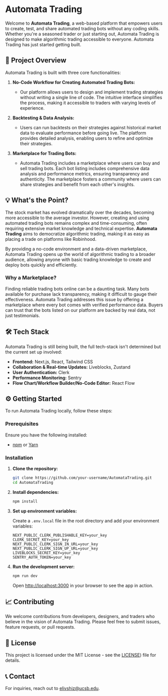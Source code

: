 # Automata Trading

Welcome to **Automata Trading**, a web-based platform that empowers users to create, test, and share automated trading bots without any coding skills. Whether you're a seasoned trader or just starting out, Automata Trading is designed to make algorithmic trading accessible to everyone. Automata Trading has just started getting built.

## 🚀 Project Overview

Automata Trading is built with three core functionalities:

1. **No-Code Workflow for Creating Automated Trading Bots:**
   - Our platform allows users to design and implement trading strategies without writing a single line of code. The intuitive interface simplifies the process, making it accessible to traders with varying levels of experience.

2. **Backtesting & Data Analysis:**
   - Users can run backtests on their strategies against historical market data to evaluate performance before going live. The platform provides detailed analysis, enabling users to refine and optimize their strategies.

3. **Marketplace for Trading Bots:**
   - Automata Trading includes a marketplace where users can buy and sell trading bots. Each bot listing includes comprehensive data analysis and performance metrics, ensuring transparency and authenticity. The marketplace fosters a community where users can share strategies and benefit from each other's insights.

## 💡 What's the Point?

The stock market has evolved dramatically over the decades, becoming more accessible to the average investor. However, creating and using automated trading bots remains complex and time-consuming, often requiring extensive market knowledge and technical expertise. **Automata Trading** aims to democratize algorithmic trading, making it as easy as placing a trade on platforms like Robinhood.

By providing a no-code environment and a data-driven marketplace, Automata Trading opens up the world of algorithmic trading to a broader audience, allowing anyone with basic trading knowledge to create and deploy bots quickly and efficiently.

### Why a Marketplace?

Finding reliable trading bots online can be a daunting task. Many bots available for purchase lack transparency, making it difficult to gauge their effectiveness. Automata Trading addresses this issue by offering a marketplace where every bot comes with verified performance data. Buyers can trust that the bots listed on our platform are backed by real data, not just testimonials.

## 🛠️ Tech Stack

Automata Trading is still being built, the full tech-stack isn't determined but the current set up involved:

- **Frontend:** Next.js, React, Tailwind CSS
- **Collaboration & Real-time Updates:** Liveblocks, Zustand
- **User Authentication:** Clerk
- **Performance Monitoring:** Sentry
- **Flow Chart/Workflow Builder/No-Code Editor:** React Flow

## ⚙️ Getting Started

To run Automata Trading locally, follow these steps:

### Prerequisites

Ensure you have the following installed:

- [npm](https://www.npmjs.com/get-npm) or [Yarn](https://classic.yarnpkg.com/en/docs/install)

### Installation

1. **Clone the repository:**

   ```bash
   git clone https://github.com/your-username/AutomataTrading.git
   cd AutomataTrading
   ```

2. **Install dependencies:**

   ```bash
   npm install
   ```

3. **Set up environment variables:**

   Create a `.env.local` file in the root directory and add your environment variables:

   ```plaintext
   NEXT_PUBLIC_CLERK_PUBLISHABLE_KEY=your_key
   CLERK_SECRET_KEY=your_key
   NEXT_PUBLIC_CLERK_SIGN_IN_URL=your_key
   NEXT_PUBLIC_CLERK_SIGN_UP_URL=your_key
   LIVEBLOCKS_SECRET_KEY=your_key
   SENTRY_AUTH_TOKEN=your_key
   ```

5. **Run the development server:**

   ```bash
   npm run dev
   ```

   Open [http://localhost:3000](http://localhost:3000) in your browser to see the app in action.

## 📈 Contributing

We welcome contributions from developers, designers, and traders who believe in the vision of Automata Trading. Please feel free to submit issues, feature requests, or pull requests.

## 📄 License

This project is licensed under the MIT License - see the [LICENSE](https://opensource.org/license/mit)) file for details.

## 📞 Contact

For inquiries, reach out to [elivshiz@ucsb.edu](mailto:elivshiz@ucsb.edu).
